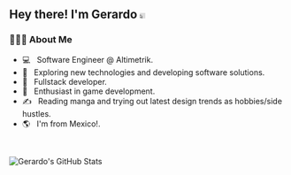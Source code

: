 <h2> Hey there! I'm Gerardo <iframe src="https://giphy.com/embed/kFkDuCdGq5DJQQTL1X" width="10" height="10" frameBorder="0" class="giphy-embed" allowFullScreen></iframe></h2>

<h3> 👨🏻‍💻 About Me </h3>

- 💻 &nbsp; Software Engineer @ Altimetrik.
- 🔧 &nbsp; Exploring new technologies and developing software solutions.
- 💼 &nbsp; Fullstack developer.
- 👾 &nbsp; Enthusiast in game development.
- ✍️ &nbsp; Reading manga and trying out latest design trends as hobbies/side hustles.
- 🌎 &nbsp; I'm from Mexico!. 

<br>

![Gerardo's GitHub Stats](https://github-readme-stats.vercel.app/api?username=G-Linares&show_icons=true&theme=cobalt)

</br>
